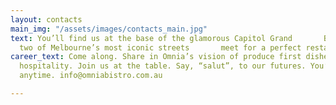 ```yaml
---
layout: contacts
main_img: "/assets/images/contacts_main.jpg"
text: You’ll find us at the base of the glamorous Capitol Grand       Building, where
  two of Melbourne’s most iconic streets       meet for a perfect restaurant rendezvous.
career_text: Come along. Share in Omnia’s vision of produce first dishes and old-world
  hospitality. Join us at the table. Say, “salut”, to our futures. You’re welcome
  anytime. info@omniabistro.com.au

---
```

